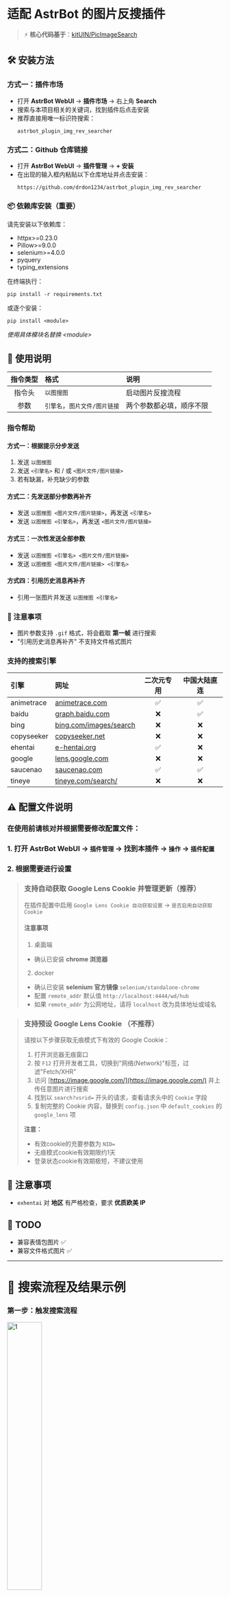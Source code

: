 # 适配 AstrBot 的图片反搜插件

> ⚡ **核心代码基于**：[kitUIN/PicImageSearch](https://github.com/kitUIN/PicImageSearch)

## 🛠 安装方法

### 方式一：插件市场

- 打开 **AstrBot WebUI** → **插件市场** → 右上角 **Search**
- 搜索与本项目相关的关键词，找到插件后点击安装
- 推荐直接用唯一标识符搜索：  
  ```
  astrbot_plugin_img_rev_searcher
  ```

### 方式二：Github 仓库链接

- 打开 **AstrBot WebUI** → **插件管理** → **+ 安装**
- 在出现的输入框内粘贴以下仓库地址并点击安装：
  ```
  https://github.com/drdon1234/astrbot_plugin_img_rev_searcher
  ```

### 📦 依赖库安装（重要）

请先安装以下依赖库：

- httpx>=0.23.0
- Pillow>=9.0.0
- selenium>=4.0.0
- pyquery
- typing_extensions

在终端执行：

```
pip install -r requirements.txt
```
或逐个安装：

```
pip install <module>
```
*使用具体模块名替换 &lt;module&gt;*

## 🚀 使用说明

| 指令类型 | 格式                | 说明                    |
|:----:|:------------------|:-----------------------|
| 指令头  | `以图搜图`            | 启动图片反搜流程        |
|  参数  | `引擎名`，`图片文件/图片链接` | 两个参数都必填，顺序不限 |

### 指令帮助

#### 方式一：根据提示分步发送
1. 发送 `以图搜图`
2. 发送 `<引擎名>` 和 / 或 `<图片文件/图片链接>`
3. 若有缺漏，补充缺少的参数

#### 方式二：先发送部分参数再补齐
- 发送 `以图搜图 <图片文件/图片链接>`，再发送 `<引擎名>`
- 发送 `以图搜图 <引擎名>`，再发送 `<图片文件/图片链接>`

#### 方式三：一次性发送全部参数
- 发送 `以图搜图 <引擎名> <图片文件/图片链接>`
- 发送 `以图搜图 <图片文件/图片链接> <引擎名>`

#### 方式四：引用历史消息再补齐
- 引用一张图片并发送 `以图搜图 <引擎名>`

### 📝 注意事项
- 图片参数支持 `.gif` 格式，将会截取 **第一帧** 进行搜索
- "引用历史消息再补齐" 不支持文件格式图片

### 支持的搜索引擎

| 引擎        | 网址                                                        | 二次元专用 | 中国大陆直连 |
|:------------|:------------------------------------------------------------|:----------:|:-------------:|
| animetrace  | [animetrace.com](https://www.animetrace.com/)               | ✅         | ✅            |
| baidu       | [graph.baidu.com](https://graph.baidu.com/)                  | ❌         | ✅            |
| bing        | [bing.com/images/search](https://www.bing.com/images/search)| ❌         | ❌            |
| copyseeker  | [copyseeker.net](https://copyseeker.net/)                   | ❌         | ❌            |
| ehentai     | [e-hentai.org](https://e-hentai.org/)                        | ✅         | ❌            |
| google      | [lens.google.com](https://lens.google.com/)                  | ❌         | ❌            |
| saucenao    | [saucenao.com](https://saucenao.com/)                        | ✅         | ✅            |
| tineye      | [tineye.com/search/](https://tineye.com/search/)             | ❌         | ❌            |

## ⚠️ 配置文件说明

### **在使用前请核对并根据需要修改配置文件**：

### 1. 打开 AstrBot WebUI → `插件管理` → 找到本插件 → `操作` → `插件配置`
### 2. 根据需要进行设置

> ### 支持自动获取 Google Lens Cookie 并管理更新（推荐）
> 在插件配置中启用 `Google Lens Cookie 自动获取设置` -> `是否启用自动获取 Cookie`
> 
> #### 注意事项
> 
> 1. 桌面端
> - 确认已安装 **chrome 浏览器**
> 
> 2. docker
> - 确认已安装 **selenium 官方镜像** `selenium/standalone-chrome`
> - 配置 `remote_addr` 默认值 `http://localhost:4444/wd/hub`
> - 如果 `remote_addr` 为公网地址，请将 `localhost` 改为具体地址或域名

> ### 支持预设 Google Lens Cookie （不推荐）  
> 请按以下步骤获取无痕模式下有效的 Google Cookie：
> 
> 1. 打开浏览器无痕窗口  
> 2. 按 `F12` 打开开发者工具，切换到"网络(Network)"标签，过滤"Fetch/XHR"  
> 3. 访问 [https://image.google.com/](https://image.google.com/)  并上传任意图片进行搜索
> 4. 找到以 `search?vsrid=` 开头的请求，查看请求头中的 `Cookie` 字段  
> 5. 复制完整的 Cookie 内容，替换到 `config.json` 中 `default_cookies` 的 `google_lens` 项
> 
> **注意：**  
> - 有效cookie的充要参数为 `NID= `
> - 无痕模式cookie有效期限约1天
> - 登录状态cookie有效期极短，不建议使用

## 📝 注意事项
- `exhentai` 对 **地区** 有严格检查，要求 **优质欧美 IP**

## 📌 TODO
- 兼容表情包图片 ✅
- 兼容文件格式图片 ✅

---

# 🌟 搜索流程及结果示例
<div align="left">

### 第一步：触发搜索流程
<img src="https://github.com/user-attachments/assets/e06a19ab-cd83-4621-95fe-65916a13b37b" alt="1" width="40%"><br><br>

### 第二步：收到图片格式的搜索结果
<img src="https://github.com/user-attachments/assets/56404911-d129-4ebe-ae25-6bddc1e4b26d" alt="2" width="40%"><br><br>

### 第三步：选择是否需要文字格式的搜索结果
<img src="https://github.com/user-attachments/assets/2677d9d0-7908-4b6c-ba3c-cede100b4192" alt="3" width="40%"><br><br>

### 第四步：收到文字格式的搜索结果
<img src="https://github.com/user-attachments/assets/92e3012a-b9c7-4f5b-8e52-80b5791acb66" alt="4" width="40%">

</div>

---

# 📑 API 参数文档

## AnimeTrace

**支持的搜索方式：**
1. 🔗 通过图片URL搜索
2. 📁 通过上传本地图片文件搜索  
3. 📄 通过提供base64编码图片搜索

### 参数

| 参数 | 类型 | 说明 |
|------|------|------|
| `url` | `Optional[str]` | 要搜索的图片URL |
| `file` | `Union[str, bytes, Path, None]` | 本地图片文件，可以是路径字符串、字节数据或Path对象 |
| `base64` | `Optional[str]` | Base64编码的图片数据 |
| `model` | `Optional[str]` | 识别模型（默认：full_game_model_kira）|
| `is_multi` | `Optional[int]` | 多角色搜索模式（默认：None）|
| `ai_detect` | `Optional[int]` | AI检测模式（默认：None）|

#### 可用模型
- `anime_model_lovelive`
- `pre_stable` 
- `anime`
- `full_game_model_kira`

### 返回值

```
AnimeTraceResponse
```
包含：
- ✨ 检测到的角色及其来源作品
- 📍 边界框坐标
- 🏷️ 其他元数据（trace_id、AI检测标识）

### 异常

- `ValueError`: 如果未提供`url`、`file`或`base64`中的任何一个

> **⚠️ 注意事项**
> - 只能提供`url`、`file`或`base64`中的一个
> - URL和base64搜索使用JSON POST请求
> - 文件上传使用multipart/form-data POST请求

## Baidu

**支持的搜索方式：**
1. 🔗 通过图片URL搜索
2. 📁 通过上传本地图片文件搜索

### 参数

| 参数 | 类型 | 说明 |
|------|------|------|
| `url` | `Optional[str]` | 要搜索的图片URL |
| `file` | `Union[str, bytes, Path, None]` | 本地图片文件 |

### 返回值

```
BaiDuResponse
```
包含搜索结果和元数据。如果未找到匹配项或存在'noresult'卡片，则返回空结果。

### 异常

- `ValueError`: 如果既未提供`url`也未提供`file`

> **⚠️ 注意事项**
> - 只能提供`url`或`file`中的一个
> - 搜索过程涉及对百度API的多次HTTP请求
> - 响应格式因是否找到匹配项而异

## Bing

**支持的搜索方式：**
1. 🔗 通过图片URL搜索
2. 📁 通过上传本地图片文件搜索

### 参数

| 参数 | 类型 | 说明 |
|------|------|------|
| `url` | `Optional[str]` | 要搜索的图片URL |
| `file` | `Union[str, bytes, Path, None]` | 本地图片文件 |

### 返回值

```
BingResponse
```
包含搜索结果和元数据的对象。

### 异常

- `ValueError`: 如果既未提供`url`也未提供`file`
- `ValueError`: 如果上传图片时无法找到BCID

## Copyseeker

**支持的搜索方式：**
1. 🔗 通过图片URL搜索
2. 📁 通过上传本地图片文件搜索

### 参数

| 参数 | 类型 | 说明 |
|------|------|------|
| `url` | `Optional[str]` | 要搜索的图片URL |
| `file` | `Union[str, bytes, Path, None]` | 本地图片文件 |

### 返回值

```
CopyseekerResponse
```
如果无法获得发现ID，则返回空响应。

## EHentai/ExHentai

**支持的搜索方式：**
1. 🔗 通过图片URL搜索
2. 📁 通过上传本地图片文件搜索

### 参数

| 参数 | 类型 | 说明 |
|------|------|------|
| `url` | `Optional[str]` | 要搜索的图片URL |
| `file` | `Union[str, bytes, Path, None]` | 本地图片文件 |
| `is_ex` | `bool` | 是否使用ExHentai而不是E-Hentai（默认：False）|
| `covers` | `bool` | 是否包含封面搜索结果（默认：False）|
| `similar` | `bool` | 是否包含相似结果（默认：True）|
| `exp` | `bool` | 是否启用实验性搜索模式（默认：False）|

### 返回值

```
EHentaiResponse
```
包含：
- 📚 相似图库条目
- 🔗 图库URL和标题
- 📊 相似度评分
- 🏷️ 搜索结果中的其他元数据

### 异常

- `ValueError`: 如果既未提供`url`也未提供`file`
- `RuntimeError`: 如果在ExHentai上搜索时没有适当的身份验证

> **🔐 重要提示**
> - 对于ExHentai搜索，必须在request_kwargs中提供有效的cookies
> - 搜索行为受初始化时设置的covers、similar和exp标志影响

## GoogleLens

**支持的搜索方式：**
1. 🔗 通过图片URL搜索
2. 📁 通过上传本地图片文件搜索

### 参数

| 参数 | 类型 | 说明                                        |
|------|------|-------------------------------------------|
| `url` | `Optional[str]` | 要搜索的图片URL                                 |
| `file` | `Union[str, bytes, Path, None]` | 本地图片文件                                    |
| `base_url` | `str` | Google Lens搜索的基础URL                       |
| `search_url` | `str` | Google搜索结果的基础URL                          |
| `search_type` | `Literal` | 搜索类型（默认：exact_matches）                    |
| `q` | `Optional[str]` | 搜索查询参数（仅在search_type不为'exact_matches'时适用） |
| `hl` | `str` | 语言参数（默认：en）                               |
| `country` | `str` | 区域设置参数（默认：HK）                             |
| `max_results` | `int` | 最大搜索结果数（默认：50）                            |

#### 搜索类型选项
- `all` - 全部搜索
- `products` - 产品搜索
- `visual_matches` - 视觉匹配
- `exact_matches` - 精确匹配

### 异常

- `ValueError`: 如果search_type为'exact_matches'且提供了q参数
- `ValueError`: 如果search_type不是有效选项之一

## SauceNAO

**支持的搜索方式：**
1. 🔗 通过图片URL搜索
2. 📁 通过上传本地图片文件搜索

### 参数

| 参数 | 类型 | 说明 |
|------|------|------|
| `url` | `Optional[str]` | 要搜索的图片URL |
| `file` | `Union[str, bytes, Path, None]` | 本地图片文件 |
| `api_key` | `str` | SauceNAO API密钥（必需） |
| `hide` | `int` | 隐藏级别（默认：3） |
| `numres` | `int` | 返回结果数量（默认：5） |
| `minsim` | `int` | 最低相似度（默认：30） |
| `output_type` | `int` | 输出类型（默认：2，表示JSON输出） |
| `testmode` | `int` | 测试模式（默认：0） |
| `dbmask` | `Optional[int]` | 数据库掩码（包含） |
| `dbmaski` | `Optional[int]` | 数据库掩码（排除） |
| `db` | `int` | 搜索的数据库ID（默认：999，表示所有） |
| `dbs` | `Optional[list[int]]` | 特定的数据库ID列表 |

### 返回值

```
SauceNAOResponse
```
包含：
- 🎯 带有相似度评分的搜索结果
- 🖼️ 来源信息和缩略图
- 📈 其他元数据（状态码、搜索配额）

### API限制

#### 免费账户限制
| 限制类型 | 数量 |
|----------|------|
| 每日搜索次数 | 150次 |
| 每30秒搜索次数 | 4次 |

> **📊 结果排序**
> 结果按相似度评分降序排列

## Tineye

使用图片URL或本地图片文件搜索网络上的匹配图片。初始搜索后，检索匹配图片的域名信息。

### 参数

| 参数 | 类型 | 说明 |
|------|------|------|
| `url` | `Optional[str]` | 要搜索的图片URL |
| `file` | `Union[str, bytes, Path, None]` | 本地图片文件路径 |
| `show_unavailable_domains` | `bool` | 是否包含来自不可用域名的结果（默认：False） |
| `domain` | `str` | 过滤特定域名的结果（默认：""） |
| `sort` | `str` | 排序标准（默认：score） |
| `order` | `str` | 排序顺序（默认：desc） |
| `tags` | `str` | 逗号分隔的过滤标签（默认：""） |

### 排序选项

#### sort参数
| 值 | 说明 |
|----|------|
| `score` | 按匹配评分排序 |
| `crawl_date` | 按爬取日期排序 |
| `size` | 按图片大小排序 |

#### order参数 + 效果组合
| sort + order | 效果 |
|--------------|------|
| `score` + `desc` | 最佳匹配优先 |
| `score` + `asc` | 最多变化优先 |
| `crawl_date` + `desc` | 最新图片优先 |
| `crawl_date` + `asc` | 最旧图片优先 |
| `size` + `desc` | 最大图片优先 |

### 返回值

```
TineyeResponse
```
包含搜索结果、域名信息和元数据。
